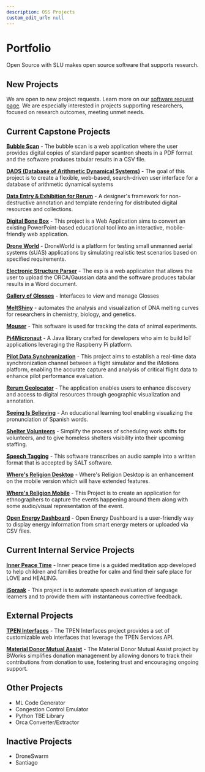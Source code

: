 ```yaml
---
description: OSS Projects
custom_edit_url: null
---
```


# Portfolio

Open Source with SLU makes open source software that supports research.

## New Projects

We are open to new project requests. Learn more on our [software request page](about/software).
We are especially interested in projects supporting researchers, focused on research outcomes, meeting unmet needs.

## Current Capstone Projects

<!-- **Project Name** One-sentence description of the purpose of the project  -->

**[Bubble Scan](project_bubblescan/about.md)** - The bubble scan is a web application where the user provides digital copies of standard paper scantron sheets in a PDF format and the software produces tabular results in a CSV file.

**[DADS (Database of Arithmetic Dynamical Systems)](project_dads/about.md)** - The goal of this project is to create a flexible, web-based, search-driven user interface for a database of arithmetic dynamical systems  
  
**[Data Entry & Exhibition for Rerum](project_deer/about.md)** - A designer's framework for non-destructive annotation and template rendering for distributed digital resources and collections.  

**[Digital Bone Box](project_digital_bone_box/about.md)** - This project is a Web Application aims to convert an existing PowerPoint-based educational tool into an interactive, mobile-friendly web application.

**[Drone World](project_droneworld/about.md)** - DroneWorld is a platform for testing small unmanned aerial systems (sUAS) applications by simulating realistic test scenarios based on specified requirements.

**[Electronic Structure Parser](./project_esp/about.md)** - The esp is a web application that allows the user to upload the ORCA/Gaussian data and the software produces tabular results in a Word document.
  
**[Gallery of Glosses](./project_gallery_of_glosses/about.md)** - Interfaces to view and manage Glosses  
  
**[MeltShiny](project_meltshiny/about.md)** - automates the analysis and visualization of DNA melting curves for researchers in chemistry, biology, and genetics.  
  
**[Mouser](project_mouser/about.md)** - This software is used for tracking the data of animal experiments.  
  
**[Pi4Micronaut](project_pi4micronaut/about.md)** - A Java library crafted for developers who aim to build IoT  applications leveraging the Raspberry Pi platform.

**[Pilot Data Synchronization](project_pilot_data_synchronization/about.md)** - This project aims to establish a real-time data synchronization channel between a flight simulator and the iMotions platform, enabling the accurate capture and analysis of critical flight data to enhance pilot performance evaluation. 
  
**[Rerum Geolocator](project_rerum_geolocator/about.md)** - The application enables users to enhance discovery and access to digital resources through geographic visualization and annotation.  
  
**[Seeing Is Believing](project_sib/about.md)** - An educational learning tool enabling visualizing the pronunciation of Spanish words.

**[Shelter Volunteers](project_shelter_volunteers/about.md)** - Simplify the process of scheduling work shifts for volunteers, and to give homeless shelters visibility into their upcoming staffing.  
  
**[Speech Tagging](project_saltify/about)** - This software transcribes an audio sample into a written format that is accepted by SALT software.   
  
**[Where's Religion Desktop](project_wheres_religion_desktop/about.md)** - Where's Religion Desktop is an enhancement on the mobile version which will have extended features.  
  
**[Where's Religion Mobile](project_wheres_religion_mobile/about.md)** - This Project is to create an application for ethnographers to capture the events happening around them along with some audio/visual representation of the event. 


**[Open Energy Dashboard](project_open_energy_dashboard/about.md)** - Open Energy Dashboard is a user-friendly way to display energy information from smart energy meters or uploaded via CSV files.

## Current Internal Service Projects

**[Inner Peace Time](project_innerpeacetime/about.md)** - Inner peace time is a guided meditation app developed to help children and families breathe for calm and find their safe place for LOVE and HEALING.

**[iSpraak](project_ispraak/about.md)** - This project is to automate speech evaluation of language learners and to provide them with instantaneous corrective feedback.

## External Projects

**[TPEN Interfaces](project_tpeninterfaces/about.md)** - The TPEN Interfaces project provides a set of customizable web interfaces that leverage the TPEN Services API.

**[Material Donor Mutual Assist](project_MDMA/about.md)** - The Material Donor Mutual Assist project by BWorks simplifies donation management by allowing donors to track their contributions from donation to use, fostering trust and encouraging ongoing support.

## Other Projects

- ML Code Generator
- Congestion Control Emulator
- Python TBE Library
- Orca Converter/Extractor

## Inactive Projects

- DroneSwarm
- Santiago
